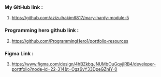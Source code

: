 ### My GitHub link :

1. https://github.com/azizulhakim6817/mary-hardy-module-5

### Programming hero github link :

2. https://github.com/ProgrammingHero1/portfolio-resources

### Figma Link :

3. https://www.figma.com/design/4hBZkbqJNUMbOuGqyjlRB4/developer-porttfolio?node-id=22-314&t=Ogz6vY33DpeGZniY-0
